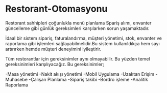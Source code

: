 # Restorant-Otomasyonu
Restorant sahhipleri çoğunlukla menü planlama
Spariş alımı, envanter güncelleme gibi günlük
gereksimleri karşılarken sorun yaşamaktadır.

İdaal bir sistem sipariş, faturalandırma, müşteri
yönetimi, stok, envanter ve raporlama gibi
işlemleri sağlayabilmelidir.Bu sistem kullanıldıkça 
hem sayı artırırken hemde müşteri deneyimini iyileştirir.

Tüm restorantlar için gereksinimler aynı olmayabilir.
Bu yüzden temel gereksinimleri karşılıyacağız. Bu gereksinimler;

-Masa yönetimi
-Nakit akışı yönetimi
-Mobil Uygulama
-Uzaktan Erişim
-Muhasebe
-Çalışan Planlama
-Sipariş takibi
-Bordro işleme
-Analitik Raporlama
